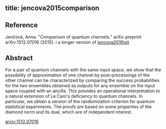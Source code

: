 title: jencova2015comparison
---


## Reference

Jenčová, Anna. "Comparison of quantum channels." arXiv preprint arXiv:1512.07016 (2015).
i
a longer version of [jencova2016isit](jencova2016isit)

## Abstract 
  For a pair of quantum channels with the same input space, we show that the
possibility of approximation of one channel by post-processings of the other
channel can be characterized by comparing the success probabilities for the two
ensembles obtained as outputs for any ensemble on the input space coupled with
an ancilla. This provides an operational interpretation to a natural extension
of Le Cam's deficiency to quantum channels. In particular, we obtain a version
of the randomization criterion for quantum statistical experiments. The proofs
are based on some properties of the diamond norm and its dual, which are of
independent interest.

    

[arxiv:1512.07016](https://arxiv.org/abs/1512.07016)



